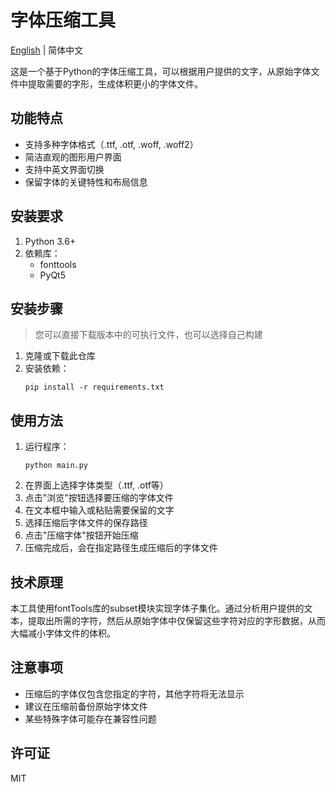 # 字体压缩工具

[English](README.md) | 简体中文

这是一个基于Python的字体压缩工具，可以根据用户提供的文字，从原始字体文件中提取需要的字形，生成体积更小的字体文件。

## 功能特点

- 支持多种字体格式（.ttf, .otf, .woff, .woff2）
- 简洁直观的图形用户界面
- 支持中英文界面切换
- 保留字体的关键特性和布局信息

## 安装要求

1. Python 3.6+
2. 依赖库：
   - fonttools
   - PyQt5

## 安装步骤
> 您可以直接下载版本中的可执行文件，也可以选择自己构建
1. 克隆或下载此仓库
2. 安装依赖：
   ```
   pip install -r requirements.txt
   ```

## 使用方法

1. 运行程序：
   ```
   python main.py
   ```
2. 在界面上选择字体类型（.ttf, .otf等）
3. 点击"浏览"按钮选择要压缩的字体文件
4. 在文本框中输入或粘贴需要保留的文字
5. 选择压缩后字体文件的保存路径
6. 点击"压缩字体"按钮开始压缩
7. 压缩完成后，会在指定路径生成压缩后的字体文件

## 技术原理

本工具使用fontTools库的subset模块实现字体子集化。通过分析用户提供的文本，提取出所需的字符，然后从原始字体中仅保留这些字符对应的字形数据，从而大幅减小字体文件的体积。

## 注意事项

- 压缩后的字体仅包含您指定的字符，其他字符将无法显示
- 建议在压缩前备份原始字体文件
- 某些特殊字体可能存在兼容性问题

## 许可证

MIT 

